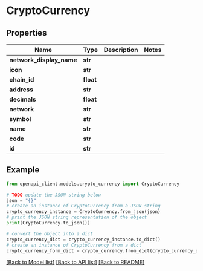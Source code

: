 # CryptoCurrency


## Properties

Name | Type | Description | Notes
------------ | ------------- | ------------- | -------------
**network_display_name** | **str** |  | 
**icon** | **str** |  | 
**chain_id** | **float** |  | 
**address** | **str** |  | 
**decimals** | **float** |  | 
**network** | **str** |  | 
**symbol** | **str** |  | 
**name** | **str** |  | 
**code** | **str** |  | 
**id** | **str** |  | 

## Example

```python
from openapi_client.models.crypto_currency import CryptoCurrency

# TODO update the JSON string below
json = "{}"
# create an instance of CryptoCurrency from a JSON string
crypto_currency_instance = CryptoCurrency.from_json(json)
# print the JSON string representation of the object
print(CryptoCurrency.to_json())

# convert the object into a dict
crypto_currency_dict = crypto_currency_instance.to_dict()
# create an instance of CryptoCurrency from a dict
crypto_currency_form_dict = crypto_currency.from_dict(crypto_currency_dict)
```
[[Back to Model list]](../README.md#documentation-for-models) [[Back to API list]](../README.md#documentation-for-api-endpoints) [[Back to README]](../README.md)


